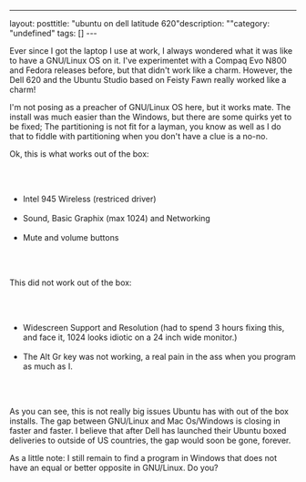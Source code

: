 --- 
layout: posttitle: "ubuntu on dell latitude 620"description: ""category: "undefined" tags: [] --- <p>Ever since I got the laptop I use at work, I always wondered what it was like to have a GNU/Linux OS on it. I've experimentet with a Compaq Evo N800 and Fedora releases before, but that didn't work like a charm. However, the Dell 620 and the Ubuntu Studio based on Feisty Fawn really worked like a charm!</p> <p>I'm not posing as a preacher of GNU/Linux OS here, but it works mate. The install was much easier than the Windows, but there are some quirks yet to be fixed; The partitioning is not fit for a layman, you know as well as I do that to fiddle with partitioning when you don't have a clue is a no-no.</p> <p>Ok, this is what works out of the box:</p> <br/><ul><br/><li>Intel 945 Wireless (restriced driver)</li><br/><li>Sound, Basic Graphix (max 1024) and Networking</li><br/><li>Mute and volume buttons</li><br/></ul><br/> <p>This did not work out of the box:</p> <br/><ul><br/><li>Widescreen Support and Resolution (had to spend 3 hours fixing this, and face it, 1024 looks idiotic on a 24 inch wide monitor.)</li><br/><li>The Alt Gr key was not working, a real pain in the ass when you program as much as I.</li><br/></ul><br/> <p>As you can see, this is not really big issues Ubuntu has with out of the box installs. The gap between GNU/Linux and Mac Os/Windows is closing in faster and faster. I believe that after Dell has launched their Ubuntu boxed deliveries to outside of US countries, the gap would soon be gone, forever.</p> <p>As a little note: I still remain to find a program in Windows that does not have an equal or better opposite in GNU/Linux. Do you?</p>